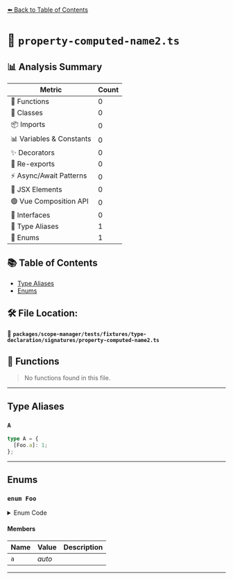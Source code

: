 [⬅️ Back to Table of Contents](../../../../../../index.md)

# 📄 `property-computed-name2.ts`

## 📊 Analysis Summary

| Metric | Count |
|--------|-------|
| 🔧 Functions | 0 |
| 🧱 Classes | 0 |
| 📦 Imports | 0 |
| 📊 Variables & Constants | 0 |
| ✨ Decorators | 0 |
| 🔄 Re-exports | 0 |
| ⚡ Async/Await Patterns | 0 |
| 💠 JSX Elements | 0 |
| 🟢 Vue Composition API | 0 |
| 📐 Interfaces | 0 |
| 📑 Type Aliases | 1 |
| 🎯 Enums | 1 |

## 📚 Table of Contents

- [Type Aliases](#type-aliases)
- [Enums](#enums)

## 🛠️ File Location:
📂 **`packages/scope-manager/tests/fixtures/type-declaration/signatures/property-computed-name2.ts`**

## 🔧 Functions

> No functions found in this file.


---

## Type Aliases

### `A`

```ts
type A = {
  [Foo.a]: 1;
};
```


---

## Enums

### `enum Foo`

<details><summary>Enum Code</summary>

```ts
enum Foo {
  a,
}
```
</details>

#### Members

| Name | Value | Description |
|------|-------|-------------|
| `a` | *auto* |  |


---